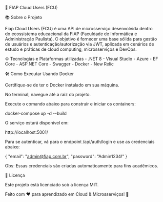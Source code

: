 ﻿👤 FIAP Cloud Users (FCU)

📚 Sobre o Projeto

Fiap Cloud Users (FCU) é uma API de microsserviço desenvolvida dentro do ecossistema educacional da FIAP 
(Faculdade de Informática e Administração Paulista).
O objetivo é fornecer uma base sólida para gestão de usuários e autenticação/autorização via JWT, 
aplicada em cenários de estudo e práticas de cloud computing, microsserviços e DevOps.

⚙️ Tecnologias e Plataformas utilizadas
	- .NET 8
	- Visual Studio
	- Azure
	- EF Core
	- ASP.NET Core
	- Swagger
	- Docker
	- New Relic

🛠️ Como Executar
Usando Docker

Certifique-se de ter o Docker
 instalado em sua máquina.

No terminal, navegue até a raiz do projeto.

Execute o comando abaixo para construir e iniciar os containers:

docker-compose up -d --build


O serviço estará disponível em:

http://localhost:5001/


Para se autenticar, vá para o endpoint /api/auth/login e use as credenciais abaixo:

{
  "email": "admin@fiap.com.br",
  "password": "Admin1234!"
}


Obs: Essas credenciais são criadas automaticamente para fins acadêmicos.

📄 Licença

Este projeto está licenciado sob a licença MIT.

Feito com ❤️ para aprendizado em Cloud & Microsserviços! 🚀